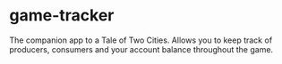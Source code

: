 # game-tracker
The companion app to a Tale of Two Cities. Allows you to keep track of producers, consumers and your account balance throughout the game.
